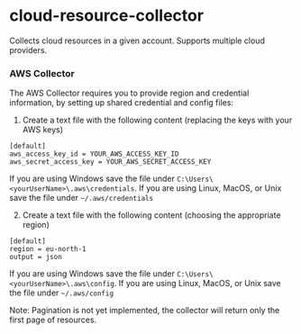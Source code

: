 # cloud-resource-collector
Collects cloud resources in a given account. Supports multiple cloud providers.

### AWS Collector

The AWS Collector requires you to provide region and credential information, by setting up shared credential and config files:

1. Create a text file with the following content (replacing the keys with your AWS keys)
```
[default]
aws_access_key_id = YOUR_AWS_ACCESS_KEY_ID
aws_secret_access_key = YOUR_AWS_SECRET_ACCESS_KEY
```
If you are using Windows save the file under `C:\Users\<yourUserName>\.aws\credentials`.
If you are using Linux, MacOS, or Unix save the file under `~/.aws/credentials`

2. Create a text file with the following content (choosing the appropriate region)
```
[default]
region = eu-north-1
output = json
```
If you are using Windows save the file under `C:\Users\<yourUserName>\.aws\config`.
If you are using Linux, MacOS, or Unix save the file under `~/.aws/config`

Note: Pagination is not yet implemented, the collector will return only the first page of resources.